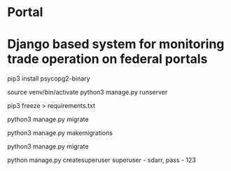 # Portal
# Django based system for monitoring trade operation on federal portals
pip3 install psycopg2-binary


source venv/bin/activate 
python3 manage.py runserver

pip3 freeze > requirements.txt


python3 manage.py migrate

python3 manage.py makemigrations

python3 manage.py migrate 

python manage.py createsuperuser
superuser - sdarr, pass - 123